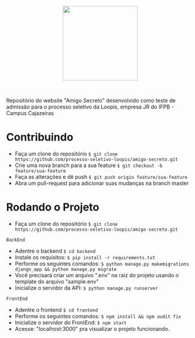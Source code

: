 <p align="center">
  <img height=200 src="https://loopisjr.github.io/images/png.png">
</p><br>

Repositório do website "Amigo Secreto" desenvolvido como teste de admissão 
para o processo seletivo da Loopis, empresa JR do IFPB - Campus Cajazeiras

# Contribuindo

- Faça um clone do repositório ```$ git clone https://github.com/processo-seletivo-loopis/amigo-secreto.git```
- Crie uma nova branch para a sua feature ```$ git checkout -b feature/sua-feature```
- Faça as alterações e dê push ```$ git push origin feature/sua-feature```
- Abra um pull-request para adicionar suas mudanças na branch master

# Rodando o Projeto

- Faça um clone do repositório ```$ git clone https://github.com/processo-seletivo-loopis/amigo-secreto.git```

```
BackEnd
```
- Adentre o backend ```$ cd backend```
- Instale os requisitos: ```$ pip install -r requirements.txt```
- Performe os seguintes comandos: ```$ python manage.py makemigrations django_app && python manage.py migrate```
- Você precisará criar um arquivo ".env" na raiz do projeto usando o template do arquivo "sample.env"
- Inicialize o servidor da API: ```$ python manage.py runserver```

```
FrontEnd
```
- Adentre o frontend ```$ cd frontend```
- Performe os seguintes comandos: ```$ npm install && npm audit fix```
- Inicialize o servidor do FrontEnd: ```$ npm start```
- Acesse: "localhost:3000" pra visualizar o projeto funcionando.
